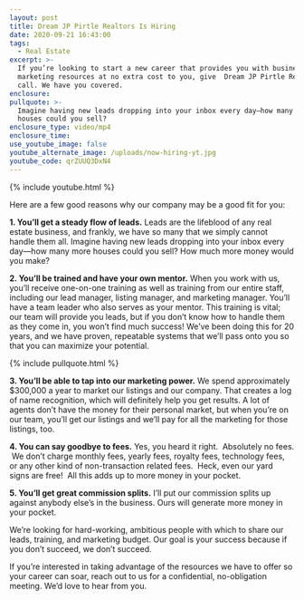 ```yaml
---
layout: post
title: Dream JP Pirtle Realtors Is Hiring
date: 2020-09-21 16:43:00
tags:
  - Real Estate
excerpt: >-
  If you’re looking to start a new career that provides you with business and
  marketing resources at no extra cost to you, give  Dream JP Pirtle Realtors a
  call. We have you covered.
enclosure:
pullquote: >-
  Imagine having new leads dropping into your inbox every day—how many more
  houses could you sell?
enclosure_type: video/mp4
enclosure_time:
use_youtube_image: false
youtube_alternate_image: /uploads/now-hiring-yt.jpg
youtube_code: qrZUUQ3DxN4
---
```


{% include youtube.html %}

Here are a few good reasons why our company may be a good fit for you:

**1\. You’ll get a steady flow of leads.**&nbsp;Leads are the lifeblood of any real estate business, and frankly, we have so many that we simply cannot handle them all. Imagine having new leads dropping into your inbox every day—how many more houses could you sell? How much more money would you make?

**2\. You’ll be trained and have your own mentor.**&nbsp;When you work with us, you’ll receive one-on-one training as well as training from our entire staff, including our lead manager, listing manager, and marketing manager. You’ll have a team leader who also serves as your mentor. This training is vital; our team will provide you leads, but if you don’t know how to handle them as they come in, you won’t find much success\! We’ve been doing this for 20 years, and we have proven, repeatable systems that we’ll pass onto you so that you can maximize your potential.

{% include pullquote.html %}

**3\. You’ll be able to tap into our marketing power.**&nbsp;We spend approximately $300,000 a year to market our listings and our company. That creates a log of name recognition, which will definitely help you get results. A lot of agents don’t have the money for their personal market, but when you’re on our team, you’ll get our listings and we’ll pay for all the marketing for those listings, too.

**4\. You can say goodbye to fees.**&nbsp;Yes, you heard it right. &nbsp;Absolutely no fees. &nbsp;We don’t charge monthly fees, yearly fees, royalty fees, technology fees, or any other kind of non-transaction related fees. &nbsp;Heck, even our yard signs are free\! &nbsp;All this adds up to more money in your pocket.

**5\. You’ll get great commission splits.**&nbsp;I’ll put our commission splits up against anybody else’s in the business. Ours will generate more money in your pocket.

We’re looking for hard-working, ambitious people with which to share our leads, training, and marketing budget. Our goal is your success because if you don’t succeed, we don’t succeed.

If you’re interested in taking advantage of the resources we have to offer so your career can soar, reach out to us for a confidential, no-obligation meeting. We’d love to hear from you.
